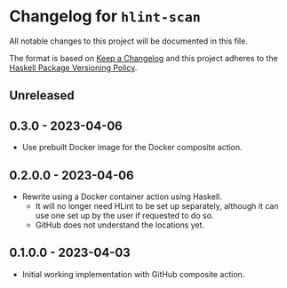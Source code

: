 # Changelog for `hlint-scan`

All notable changes to this project will be documented in this file.

The format is based on [Keep a Changelog] and this project adheres to
the [Haskell Package Versioning Policy].

[Haskell Package Versioning Policy]: https://pvp.haskell.org/
[Keep a Changelog]: https://keepachangelog.com/en/1.0.0/

## Unreleased

## 0.3.0 - 2023-04-06

*   Use prebuilt Docker image for the Docker composite action.

## 0.2.0.0 - 2023-04-06

*   Rewrite using a Docker container action using Haskell.
    *   It will no longer need HLint to be set up separately,
        although it can use one set up by the user if requested to do so.
    *   GitHub does not understand the locations yet.

## 0.1.0.0 - 2023-04-03

*   Initial working implementation with GitHub composite action.
